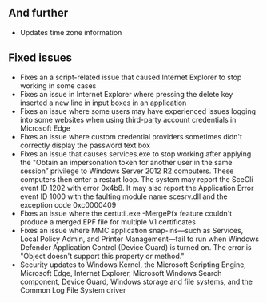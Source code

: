 ## And further
- Updates time zone information

## Fixed issues
- Fixes an a script-related issue that caused Internet Explorer to stop working in some cases
- Fixes an issue in Internet Explorer where pressing the delete key inserted a new line in input boxes in an application
- Fixes an issue where some users may have experienced issues logging into some websites when using third-party account credentials in Microsoft Edge
- Fixes an issue where custom credential providers sometimes didn't correctly display the password text box
- Fixes an issue that causes services.exe to stop working after applying the "Obtain an impersonation token for another user in the same session” privilege to Windows Server 2012 R2 computers. These computers then enter a restart loop. The system may report the SceCli event ID 1202 with error 0x4b8. It may also report the Application Error event ID 1000 with the faulting module name scesrv.dll and the exception code 0xc0000409
- Fixes an issue where the certutil.exe -MergePfx feature couldn't produce a merged EPF file for multiple V1 certificates
- Fixes an issue where MMC application snap-ins—such as Services, Local Policy Admin, and Printer Management—fail to run when Windows Defender Application Control (Device Guard) is turned on. The error is "Object doesn't support this property or method."
- Security updates to Windows Kernel, the Microsoft Scripting Engine, Microsoft Edge, Internet Explorer, Microsoft Windows Search component, Device Guard, Windows storage and file systems, and the Common Log File System driver